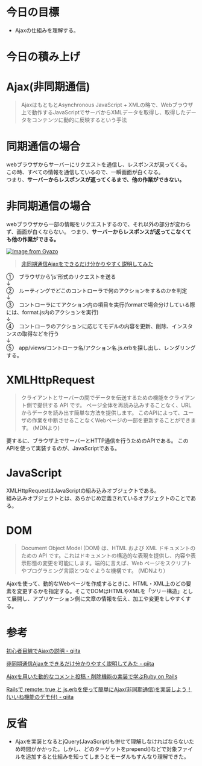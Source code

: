 # 今日の目標

- Ajaxの仕組みを理解する。

# 今日の積み上げ

# Ajax(非同期通信)

> AjaxはもともとAsynchronous JavaScript + XMLの略で、Webブラウザ上で動作するJavaScriptでサーバからXMLデータを取得し、取得したデータをコンテンツに動的に反映するという手法

# 同期通信の場合

webブラウザからサーバーにリクエストを通信し、レスポンスが戻ってくる。  
この時、すべての情報を通信しているので、一瞬画面が白くなる。  
つまり、**サーバーからレスポンスが返ってくるまで、他の作業ができない。**

# 非同期通信の場合

webブラウザから一部の情報をリクエストするので、それ以外の部分が変わらず、画面が白くならない。
つまり、**サーバーからレスポンスが返ってこなくても他の作業ができる。**

[![Image from Gyazo](https://i.gyazo.com/0bbd72d8eb5206fa047ffd05be99ebe1.png)](https://gyazo.com/0bbd72d8eb5206fa047ffd05be99ebe1)

> [非同期通信Ajaxをできるだけ分かりやすく説明してみた](https://applingo.tokyo/article/654)

①　ブラウザから'js'形式のリクエストを送る  
↓  
②　ルーティングでどこのコントローラで何のアクションをするのかを判定  
↓  
③　コントローラにてアクション内の項目を実行(formatで場合分けしている際には、format.js内のアクションを実行)  
↓  
④　コントローラのアクションに応じてモデルの内容を更新、削除、インスタンスの取得などを行う  
↓  
⑤　app/views/コントローラ名/アクション名.js.erbを探し出し、レンダリングする。

# XMLHttpRequest

> クライアントとサーバーの間でデータを伝送するための機能をクライアント側で提供する API です。
> ページ全体を再読み込みすることなく、URLからデータを読み出す簡単な方法を提供します。
> このAPIによって、ユーザの作業を中断させることなくWebページの一部を更新することができます。
> (MDNより)

要するに、ブラウザ上でサーバーとHTTP通信を行うためのAPIである。
このAPIを使って実装するのが、JavaScriptである。

# JavaScript

XMLHttpRequestはJavaScriptの組み込みオブジェクトである。  
組み込みオブジェクトとは、あらかじめ定義されているオブジェクトのことである。

# DOM

> Document Object Model (DOM) は、HTML および XML ドキュメントのための API です。これはドキュメントの構造的な表現を提供し、内容や表示形態の変更を可能にします。端的に言えば、Web ページをスクリプトやプログラミング言語とつなぐような機構です。
> (MDNより）

Ajaxを使って、動的なWebページを作成するときに、HTML・XML上のどの要素を変更するかを指定する。そこでDOMはHTMLやXMLを「ツリー構造」として展開し、アプリケーション側に文章の情報を伝え、加工や変更をしやすくする。

# 参考
[初心者目線でAjaxの説明 - qiita](https://qiita.com/hisamura333/items/e3ea6ae549eb09b7efb9)

[非同期通信Ajaxをできるだけ分かりやすく説明してみた - qiita](https://applingo.tokyo/article/654)

[Ajaxを用いた動的なコメント投稿・削除機能の実装で学ぶRuby on Rails](https://ysk-pro.hatenablog.com/entry/2018/02/10/101739)

[Railsで remote: true と js.erbを使って簡単にAjax(非同期通信)を実装しよう！(いいね機能のデモ付) - qiita](https://qiita.com/motoki0208/items/45211df065e0c037d032)

# 反省

- Ajaxを実装となるとjQuery(JavaScript)も併せて理解しなければならないため時間がかかった。しかし、どのターゲットをprepend()などで対象ファイルを追加すると仕組みを知ってしまうとモーダルもすんなり理解できた。